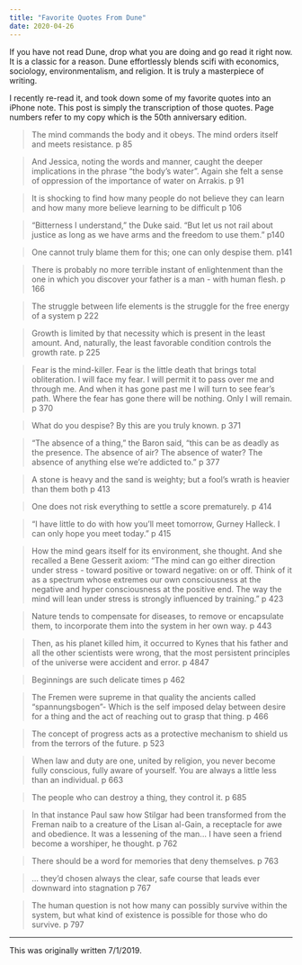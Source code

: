 ```yaml
---
title: "Favorite Quotes From Dune"
date: 2020-04-26
---
```


If you have not read Dune, drop what you are doing and go read it right now. It is a classic for a reason. Dune effortlessly blends scifi with economics, sociology, environmentalism, and religion. It is truly a masterpiece of writing. 

I recently re-read it, and took down some of my favorite quotes into an iPhone note. This post is simply the transcription of those quotes. Page numbers refer to my copy which is the 50th anniversary edition.



>The mind commands the body and it obeys. The mind orders itself and meets resistance.
>p 85


>And Jessica, noting the words and manner, caught the deeper implications in the phrase “the body’s water”. Again she felt a sense of oppression of the importance of water on Arrakis.
>p 91


>It is shocking to find how many people do not believe they can learn and how many more believe learning to be difficult
>p 106


>“Bitterness I understand,” the Duke said. “But let us not rail about justice as long as we have arms and the freedom to use them.”
>p140


>One cannot truly blame them for this; one can only despise them.
>p141


>There is probably no more terrible instant of enlightenment than the one in which you discover your father is a man - with human flesh.
>p 166


>The struggle between life elements is the struggle for the free energy of a system
>p 222


>Growth is limited by that necessity which is present in the least amount. And, naturally, the least favorable condition controls the growth rate.
>p 225


>Fear is the mind-killer. Fear is the little death that brings total obliteration. I will face my fear. I will permit it to pass over me and through me. And when it has gone past me I will turn to see fear’s path. Where the fear has gone there will be nothing. Only I will remain.
>p 370


>What do you despise? By this are you truly known.
>p 371


>“The absence of a thing,” the Baron said, “this can be as deadly as the presence. The absence of air? The absence of water? The absence of anything else we’re addicted to.”
>p 377


>A stone is heavy and the sand is weighty; but a fool’s wrath is heavier than them both
>p 413


>One does not risk everything to settle a score prematurely.
>p 414


>“I have little to do with how you’ll meet tomorrow, Gurney Halleck. I can only hope you meet today.”
>p 415


>How the mind gears itself for its environment, she thought. And she recalled a Bene Gesserit axiom: “The mind can go either direction under stress - toward positive or toward negative: on or off. Think of it as a spectrum whose extremes our own consciousness at the negative and hyper consciousness at the positive end. The way the mind will lean under stress is strongly influenced by training.”
>p 423


>Nature tends to compensate for diseases, to remove or encapsulate them, to incorporate them into the system in her own way.
>p 443


>Then, as his planet killed him, it occurred to Kynes that his father and all the other scientists were wrong, that the most persistent principles of the universe were accident and error.
>p 4847


>Beginnings are such delicate times
>p 462


>The Fremen were supreme in that quality the ancients called “spannungsbogen”- Which is the self imposed delay between desire for a thing and the act of reaching out to grasp that thing.
>p 466


>The concept of progress acts as a protective mechanism to shield us from the terrors of the future.
>p 523


>When law and duty are one, united by religion, you never become fully conscious, fully aware of yourself. You are always a little less than an individual.
>p 663


>The people who can destroy a thing, they control it.
>p 685


>In that instance Paul saw how Stilgar had been transformed from the Freman naib to a creature of the Lisan al-Gain, a receptacle for awe and obedience. It was a lessening of the man... I have seen a friend become a worshiper, he thought.
>p 762


>There should be a word for memories that deny themselves.
>p 763


>... they’d chosen always the clear, safe course that leads ever downward into stagnation
>p 767


>The human question is not how many can possibly survive within the system, but what kind of existence is possible for those who do survive.
>p 797


---

This was originally written 7/1/2019.
